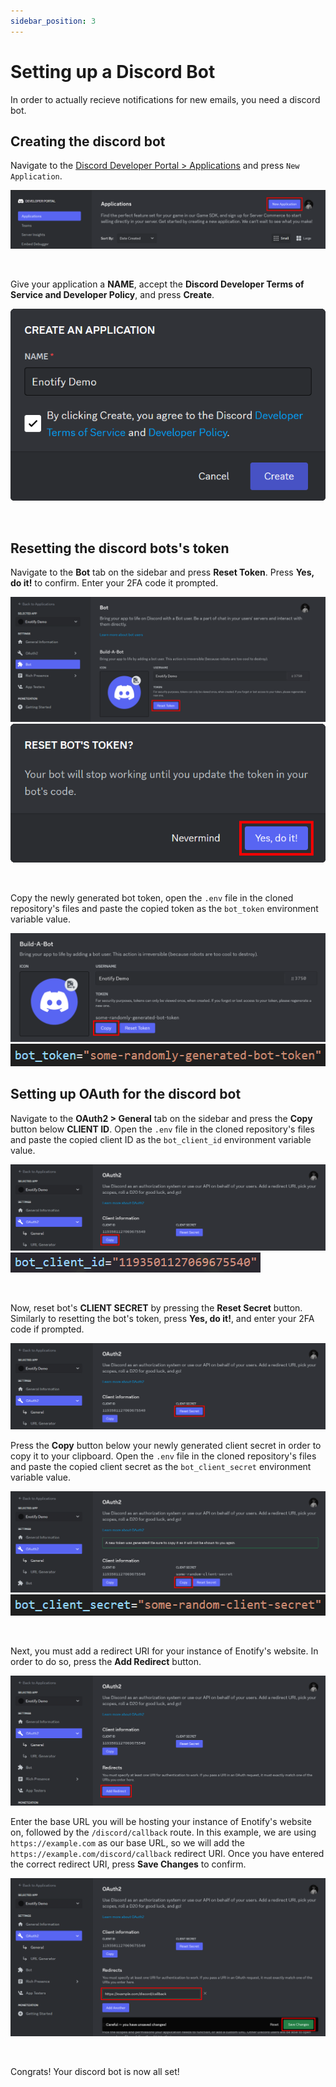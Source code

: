 ```yaml
---
sidebar_position: 3
---
```


# Setting up a Discord Bot
In order to actually recieve notifications for new emails, you need a discord bot.

## Creating the discord bot
Navigate to the [Discord Developer Portal > Applications](https://discord.com/developers/applications) and press `New Application`.

![img](discord-bot-images/image.png)

<br />

Give your application a **NAME**, accept the **Discord Developer Terms of Service and Developer Policy**, and press **Create**.

![img](discord-bot-images/image-1.png)


<br />


## Resetting the discord bots's token
Navigate to the **Bot** tab on the sidebar and press **Reset Token**. Press **Yes, do it!** to confirm. Enter your 2FA code it prompted.

![img](discord-bot-images/image-2.png)
![img](discord-bot-images/image-3.png)


<br />

Copy the newly generated bot token, open the `.env` file in the cloned repository's files and paste the copied token as the `bot_token` environment variable value.

![img](discord-bot-images/image-4.png)
![img](discord-bot-images/image-5.png)


## Setting up OAuth for the discord bot

Navigate to the **OAuth2 > General** tab on the sidebar and press the **Copy** button below **CLIENT ID**. Open the `.env` file in the cloned repository's files and paste the copied client ID as the `bot_client_id` environment variable value.

![img](discord-bot-images/image-6.png)
![img](discord-bot-images/image-12.png)

<br />

Now, reset bot's **CLIENT SECRET** by pressing the **Reset Secret** button. Similarly to resetting the bot's token, press **Yes, do it!**, and enter your 2FA code if prompted.

![img](discord-bot-images/image-7.png)

Press the **Copy** button below your newly generated client secret in order to copy it to your clipboard. Open the `.env` file in the cloned repository's files and paste the copied client secret as the `bot_client_secret` environment variable value.

![img](discord-bot-images/image-8.png)
![img](discord-bot-images/image-9.png)


<br />

Next, you must add a redirect URI for your instance of Enotify's website. In order to do so, press the **Add Redirect** button.

![img](discord-bot-images/image-10.png)

Enter the base URL you will be hosting your instance of Enotify's website on, followed by the `/discord/callback` route. In this example, we are using `https://example.com` as our base URL, so we will add the `https://example.com/discord/callback` redirect URI. Once you have entered the correct redirect URI, press **Save Changes** to confirm.

![img](discord-bot-images/image-11.png)


<br />

Congrats! Your discord bot is now all set!
